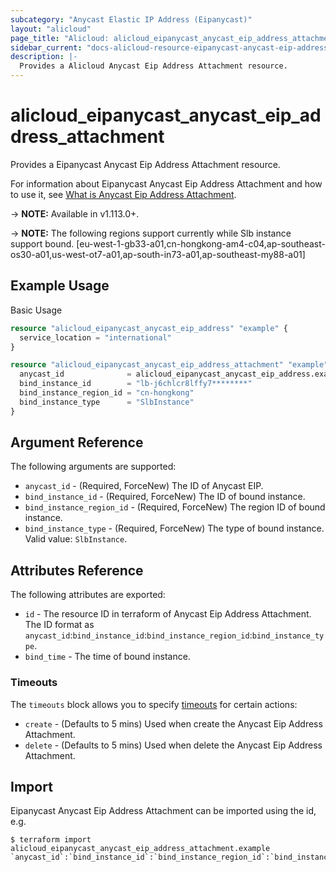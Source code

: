 ```yaml
---
subcategory: "Anycast Elastic IP Address (Eipanycast)"
layout: "alicloud"
page_title: "Alicloud: alicloud_eipanycast_anycast_eip_address_attachment"
sidebar_current: "docs-alicloud-resource-eipanycast-anycast-eip-address-attachment"
description: |-
  Provides a Alicloud Anycast Eip Address Attachment resource.
---
```


# alicloud\_eipanycast\_anycast\_eip\_address\_attachment

Provides a Eipanycast Anycast Eip Address Attachment resource.

For information about Eipanycast Anycast Eip Address Attachment and how to use it, see [What is Anycast Eip Address Attachment](https://help.aliyun.com/document_detail/171857.html).

-> **NOTE:** Available in v1.113.0+.

-> **NOTE:** The following regions support currently while Slb instance support bound. 
[eu-west-1-gb33-a01,cn-hongkong-am4-c04,ap-southeast-os30-a01,us-west-ot7-a01,ap-south-in73-a01,ap-southeast-my88-a01]

## Example Usage

Basic Usage

```terraform
resource "alicloud_eipanycast_anycast_eip_address" "example" {
  service_location = "international"
}

resource "alicloud_eipanycast_anycast_eip_address_attachment" "example" {
  anycast_id              = alicloud_eipanycast_anycast_eip_address.example.id
  bind_instance_id        = "lb-j6chlcr8lffy7********"
  bind_instance_region_id = "cn-hongkong"
  bind_instance_type      = "SlbInstance"
}

```

## Argument Reference

The following arguments are supported:

* `anycast_id` - (Required, ForceNew) The ID of Anycast EIP.
* `bind_instance_id` - (Required, ForceNew) The ID of bound instance.
* `bind_instance_region_id` - (Required, ForceNew) The region ID of bound instance.
* `bind_instance_type` - (Required, ForceNew) The type of bound instance. Valid value: `SlbInstance`.

## Attributes Reference

The following attributes are exported:

* `id` - The resource ID in terraform of Anycast Eip Address Attachment. The ID format as `anycast_id`:`bind_instance_id`:`bind_instance_region_id`:`bind_instance_type`.
* `bind_time` - The time of bound instance.

### Timeouts

The `timeouts` block allows you to specify [timeouts](https://www.terraform.io/docs/configuration-0-11/resources.html#timeouts) for certain actions:

* `create` - (Defaults to 5 mins) Used when create the Anycast Eip Address Attachment.
* `delete` - (Defaults to 5 mins) Used when delete the Anycast Eip Address Attachment.

## Import

Eipanycast Anycast Eip Address Attachment can be imported using the id, e.g.

```
$ terraform import alicloud_eipanycast_anycast_eip_address_attachment.example `anycast_id`:`bind_instance_id`:`bind_instance_region_id`:`bind_instance_type`
```
